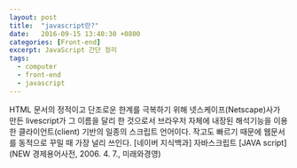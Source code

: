 ```yaml
---
layout: post
title:  "javascript란?"
date:   2016-09-15 13:40:30 +0800
categories: [Front-end]
excerpt: JavaScript 간단 정리
tags:
  - computer
  - front-end
  - javascript
---
```


HTML 문서의 정적이고 단조로운 한계를 극복하기 위해 넷스케이프(Netscape)사가 만든 livescript가 그 이름을 달리 한 것으로서 브라우저 자체에 내장된 해석기능을 이용한 클라이언트(client) 기반의 일종의 스크립트 언어이다. 작고도 빠르기 때문에 웹문서를 동적으로 꾸밀 때 가장 널리 쓰인다.
[네이버 지식백과] 자바스크립트 [JAVA script] (NEW 경제용어사전, 2006. 4. 7., 미래와경영)